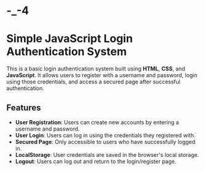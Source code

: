 # -_-4

# Simple JavaScript Login Authentication System

This is a basic login authentication system built using **HTML**, **CSS**, and **JavaScript**. It allows users to register with a username and password, login using those credentials, and access a secured page after successful authentication.

## Features

- **User Registration**: Users can create new accounts by entering a username and password.
- **User Login**: Users can log in using the credentials they registered with.
- **Secured Page**: Only accessible to users who have successfully logged in.
- **LocalStorage**: User credentials are saved in the browser's local storage.
- **Logout**: Users can log out and return to the login/register page.
